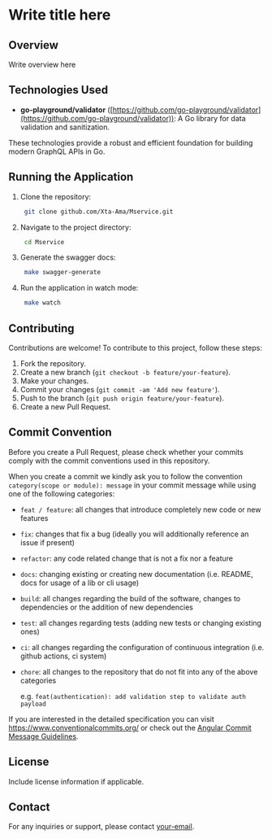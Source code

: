 # Write title here

## Overview

Write overview here

## Technologies Used

- **go-playground/validator** ([https://github.com/go-playground/validator](https://github.com/go-playground/validator)): A Go library for data validation and sanitization.

These technologies provide a robust and efficient foundation for building modern GraphQL APIs in Go.

## Running the Application

1. Clone the repository:

   ```bash
    git clone github.com/Xta-Ama/Mservice.git
   ```

2. Navigate to the project directory:

   ```bash
    cd Mservice
   ```

3. Generate the swagger docs:

   ```bash
    make swagger-generate
   ```

4. Run the application in watch mode:

   ```bash
    make watch
   ```

## Contributing

Contributions are welcome! To contribute to this project, follow these steps:

1. Fork the repository.
2. Create a new branch (`git checkout -b feature/your-feature`).
3. Make your changes.
4. Commit your changes (`git commit -am 'Add new feature'`).
5. Push to the branch (`git push origin feature/your-feature`).
6. Create a new Pull Request.

## Commit Convention

Before you create a Pull Request, please check whether your commits comply with
the commit conventions used in this repository.

When you create a commit we kindly ask you to follow the convention
`category(scope or module): message` in your commit message while using one of
the following categories:

- `feat / feature`: all changes that introduce completely new code or new
  features
- `fix`: changes that fix a bug (ideally you will additionally reference an
  issue if present)
- `refactor`: any code related change that is not a fix nor a feature
- `docs`: changing existing or creating new documentation (i.e. README, docs for
  usage of a lib or cli usage)
- `build`: all changes regarding the build of the software, changes to
  dependencies or the addition of new dependencies
- `test`: all changes regarding tests (adding new tests or changing existing
  ones)
- `ci`: all changes regarding the configuration of continuous integration (i.e.
  github actions, ci system)
- `chore`: all changes to the repository that do not fit into any of the above
  categories

  e.g. `feat(authentication): add validation step to validate auth payload`

If you are interested in the detailed specification you can visit
<https://www.conventionalcommits.org/> or check out the
[Angular Commit Message Guidelines](https://github.com/angular/angular/blob/22b96b9/CONTRIBUTING.md#-commit-message-guidelines).

## License

Include license information if applicable.

## Contact

For any inquiries or support, please contact [your-email](mailto:your-email@example.com).
